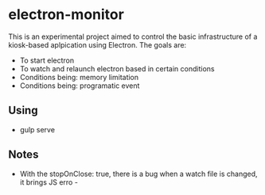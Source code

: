# electron-monitor

This is an experimental project aimed to control the basic infrastructure of a kiosk-based aplpication using Electron. The goals are: 

* To start electron
* To watch and relaunch electron based in certain conditions
* Conditions being: memory limitation
* Conditions being: programatic event

## Using

* gulp serve 

## Notes

* With the   stopOnClose: true, there is a bug when a watch file is changed, it brings JS erro -
